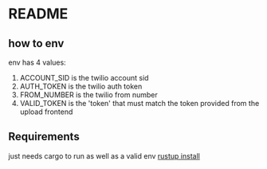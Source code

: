 # README


## how to env

env has 4 values:

1. ACCOUNT_SID is the twilio account sid
2. AUTH_TOKEN is the twilio auth token
3. FROM_NUMBER is the twilio from number
4. VALID_TOKEN is the 'token' that must match the token provided from the upload frontend

## Requirements

just needs cargo to run as well as a valid env
[rustup install](https://www.rust-lang.org/tools/install)

